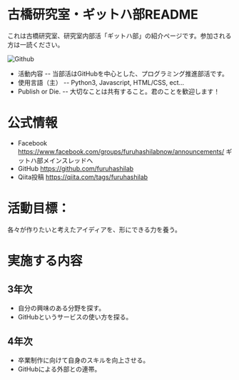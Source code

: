 # 古橋研究室・ギットハ部README
これは古橋研究室、研究室内部活「ギットハ部」の紹介ページです。参加される方は一読ください。

<img src="http://penguinlab.jp/blog/wp-content/uploads/Octocat.png" alt="Github" title="github">

* 活動内容 -- 当部活はGitHubを中心とした、プログラミング推進部活です。
* 使用言語（主） -- Python3, Javascript, HTML/CSS, ect...
* Publish or Die. -- 大切なことは共有すること。君のことを歓迎します！

# 公式情報
* Facebook https://www.facebook.com/groups/furuhashilabnow/announcements/ ギットハ部メインスレッドへ
* GitHub https://github.com/furuhashilab
* Qiita投稿 https://qiita.com/tags/furuhashilab

# 活動目標：
各々が作りたいと考えたアイディアを、形にできる力を養う。

# 実施する内容
## 3年次
* 自分の興味のある分野を探す。
* GitHubというサービスの使い方を探る。

## 4年次
* 卒業制作に向けて自身のスキルを向上させる。<br>
* GitHubによる外部との連帯。



